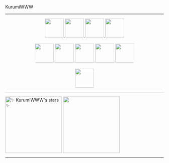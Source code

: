 <!-- <style>
* {
  padding:0;
  margin:0
}
.icons a {
  margin:0 10px;
}
.name{
  text-align:center;
  font-weight:bold;
  font-size:50px;
  background-image: linear-gradient(to right, #667eea, #764ba2);
  -webkit-background-clip: text;
  color: transparent;
}
.info{
  display:flex;
  justify-content:space-evenly;
}
</style> -->
<div class="name">
KurumiWWW
</div>
<hr />
<div class="icons" align="center">
  <div class="row">
    <a href="https://www.w3.org/TR/html5/">
      <img src="https://github.com/get-icon/geticon/raw/master/icons/html-5.svg"  width="60" height="60" />
    </a>
    <a href="https://www.w3.org/TR/CSS/">
      <img src="https://github.com/get-icon/geticon/raw/master/icons/css-3.svg"  width="60" height="60" />
    </a>
    <a href="https://www.typescriptlang.org/">
      <img src="https://github.com/get-icon/geticon/raw/master/icons/typescript-icon.svg"  width="60" height="60" />
    </a>
    <a href="https://developer.mozilla.org/en-US/docs/Web/JavaScript">
      <img src="https://github.com/get-icon/geticon/raw/master/icons/javascript.svg"  width="60" height="60" />
    </a>
  </div>
  <br />
  <div class="row">
    <a href="https://nodejs.org/en/">
      <img src="https://github.com/get-icon/geticon/raw/master/icons/nodejs-icon.svg"  width="60" height="60" />
    </a>
    <a href="http://webpack.github.io/">
      <img src="https://github.com/get-icon/geticon/raw/master/icons/webpack.svg"  width="60" height="60" />
    </a>
    <a href="https://vuejs.org/">
      <img src="https://github.com/get-icon/geticon/raw/master/icons/vue.svg"  width="60" height="60" />
    </a>
    <a href="https://vitejs.dev/">
      <img src="https://github.com/get-icon/geticon/raw/master/icons/vite.svg"  width="60" height="60" />
    </a>
    <a href="https://reactjs.org/">
      <img src="https://github.com/get-icon/geticon/raw/master/icons/react.svg"  width="60" height="60" />
    </a>
  </div>
  <br />
  <div class="row">
    <a href="https://code.visualstudio.com/">
      <img src="https://github.com/get-icon/geticon/raw/master/icons/visual-studio-code.svg"  width="60" height="60" />
    </a>
  </div>
  </div>
<hr />
<div class="info">
  <!--&bg_color=FE0000,d299c2,fef9d7-->
  <img align="center" src="https://github-readme-stats.vercel.app/api?username=KurumiWWW&show_icons=true&theme=tokyonight" alt="✨ KurumiWWW's stars ✨" height="180em"  />
  <!--&bg_color=FE0000,fef9d7,d299c2-->
  <img align="center" src="https://github-readme-stats.vercel.app/api/top-langs/?username=KurumiWWW&theme=tokyonight&show_icons=true&layout=compact" height="180em" />

</div>
<hr />
<!-- <p align="center"><a href="https://github.com/KurumiWWW">
    <img
      src="https://github-profile-trophy.vercel.app/?username=KurumiWWW&theme=onedark&no-frame=true&row=1&&margin-w=20&no-bg=true"
    />
  </a></p>
<img align="center" src="https://activity-graph.herokuapp.com/graph?username=KurumiWWW&theme=react-dark" />
<hr /> -->
